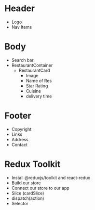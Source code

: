 # Header

-  Logo
-  Nav Items

# Body

-  Search bar
-  RestaurantContainer
   -  RestaurantCard
      -  Image
      -  Name of Res
      -  Star Rating
      -  Cuisine
      -  delivery time

# Footer

-  Copyright
-  Links
-  Address
-  Contact

# Redux Toolkit
- Install @reduxjs/toolkit and react-redux
- Build our store
- Connect our store to our app
- Slice (cardSlice)
- dispatch(action)
- Selector

